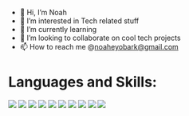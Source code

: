 - 👋 Hi, I’m Noah
- 👀 I’m interested in Tech related stuff
- 🌱 I’m currently learning
- 💞️ I’m looking to collaborate on cool tech projects
- 📫 How to reach me @noaheyobark@gmail.com

<h1>Languages and Skills: </h1>

<img src="https://upload.wikimedia.org/wikipedia/commons/thumb/6/61/HTML5_logo_and_wordmark.svg/1200px-HTML5_logo_and_wordmark.svg.png">
<img src="https://63798421/205072852-73138774-edb8-418d-92c8-d4e3c173999f.png">
<img src="https://63798421/205072891-e1513ee1-839e-4ff1-a33f-49119c8966db.png">
<img src="https://63798421/205073008-6e5f100c-06e6-4f67-a2d1-370ba48820c1.png">
<img src="https://63798421/205073082-d9ff80fd-d6df-412f-a2d0-58ab714fa525.png">
<img src="https://63798421/205073194-42186903-6faa-46ae-aabf-2937be9f5fc0.png">
<img src="https://63798421/205073323-897457b0-d2c9-44ef-a487-c4da8adae0f9.png">
<img src="https://63798421/205073532-8a2981f1-0a7e-496c-97de-7673cd1e3032.png">
<img src="https://63798421/205073594-dfd39f65-a033-41c4-8ffe-36cf82c7cec0.png">
<img src="https://63798421/205074365-d7209967-27ec-425a-ba82-504fc40098a7.png">



<!---
1noahark/1noahark is a ✨ special ✨ repository because its `README.md` (this file) appears on your GitHub profile.
You can click the Preview link to take a look at your changes.
--->
